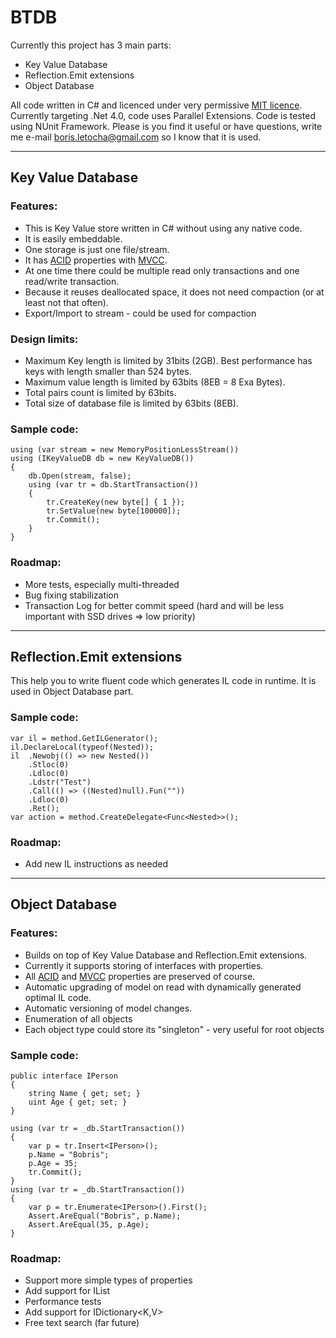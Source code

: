 # BTDB

Currently this project has 3 main parts:

* Key Value Database
* Reflection.Emit extensions
* Object Database

All code written in C# and licenced under very permissive [MIT licence](http://www.opensource.org/licenses/mit-license.html). Currently targeting .Net 4.0, code uses Parallel Extensions. Code is tested using NUnit Framework.
Please is you find it useful or have questions, write me e-mail <boris.letocha@gmail.com> so I know that it is used.

---
## Key Value Database

### Features:

* This is Key Value store written in C# without using any native code.
* It is easily embeddable. 
* One storage is just one file/stream.
* It has [ACID] properties with [MVCC].
* At one time there could be multiple read only transactions and one read/write transaction.
* Because it reuses deallocated space, it does not need compaction (or at least not that often).
* Export/Import to stream - could be used for compaction

### Design limits:

* Maximum Key length is limited by 31bits (2GB). Best performance has keys with length smaller than 524 bytes.
* Maximum value length is limited by 63bits (8EB = 8 Exa Bytes).
* Total pairs count is limited by 63bits.
* Total size of database file is limited by 63bits (8EB).

### Sample code:

    using (var stream = new MemoryPositionLessStream())
    using (IKeyValueDB db = new KeyValueDB())
    {
        db.Open(stream, false);
        using (var tr = db.StartTransaction())
        {
            tr.CreateKey(new byte[] { 1 });
            tr.SetValue(new byte[100000]);
            tr.Commit();
        }
    }

### Roadmap:

* More tests, especially multi-threaded
* Bug fixing stabilization
* Transaction Log for better commit speed (hard and will be less important with SSD drives => low priority)

---
## Reflection.Emit extensions

This help you to write fluent code which generates IL code in runtime. It is used in Object Database part.

### Sample code:

    var il = method.GetILGenerator();
    il.DeclareLocal(typeof(Nested));
    il  .Newobj(() => new Nested())
        .Stloc(0)
        .Ldloc(0)
        .Ldstr("Test")
        .Call(() => ((Nested)null).Fun(""))
        .Ldloc(0)
        .Ret();
    var action = method.CreateDelegate<Func<Nested>>();

### Roadmap:

* Add new IL instructions as needed

---
## Object Database

### Features:

* Builds on top of Key Value Database and Reflection.Emit extensions.
* Currently it supports storing of interfaces with properties.
* All [ACID] and [MVCC] properties are preserved of course.
* Automatic upgrading of model on read with dynamically generated optimal IL code.
* Automatic versioning of model changes.
* Enumeration of all objects
* Each object type could store its "singleton" - very useful for root objects

### Sample code:

    public interface IPerson
    {
        string Name { get; set; }
        uint Age { get; set; }
    }

    using (var tr = _db.StartTransaction())
    {
        var p = tr.Insert<IPerson>();
        p.Name = "Bobris";
        p.Age = 35;
        tr.Commit();
    }
    using (var tr = _db.StartTransaction())
    {
        var p = tr.Enumerate<IPerson>().First();
        Assert.AreEqual("Bobris", p.Name);
        Assert.AreEqual(35, p.Age);
    }

### Roadmap:

* Support more simple types of properties
* Add support for IList<T>
* Performance tests
* Add support for IDictionary<K,V>
* Free text search (far future)

[ACID]:http://en.wikipedia.org/wiki/ACID
[MVCC]:http://en.wikipedia.org/wiki/Multiversion_concurrency_control
